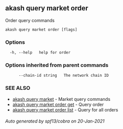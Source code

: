## akash query market order

Order query commands

```
akash query market order [flags]
```

### Options

```
  -h, --help   help for order
```

### Options inherited from parent commands

```
      --chain-id string   The network chain ID
```

### SEE ALSO

* [akash query market](akash_query_market.md)	 - Market query commands
* [akash query market order get](akash_query_market_order_get.md)	 - Query order
* [akash query market order list](akash_query_market_order_list.md)	 - Query for all orders

###### Auto generated by spf13/cobra on 20-Jan-2021
